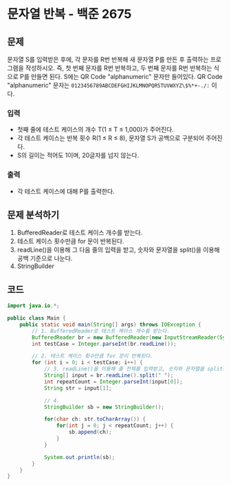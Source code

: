 # 문자열 반복 - 백준 2675
## 문제
문자열 S를 입력받은 후에, 각 문자를 R번 반복해 새 문자열 P를 만든 후 출력하는 프로그램을 작성하시오. 즉, 첫 번째 문자를 R번 반복하고, 두 번째 문자를 R번 반복하는 식으로 P를 만들면 된다. S에는 QR Code "alphanumeric" 문자만 들어있다.
QR Code "alphanumeric" 문자는 `0123456789ABCDEFGHIJKLMNOPQRSTUVWXYZ\$%*+-./:` 이다.

### 입력
- 첫째 줄에 테스트 케이스의 개수 T(1 ≤ T ≤ 1,000)가 주어진다.
- 각 테스트 케이스는 반복 횟수 R(1 ≤ R ≤ 8), 문자열 S가 공백으로 구분되어 주어진다.
- S의 길이는 적어도 1이며, 20글자를 넘지 않는다. 
### 출력
- 각 테스트 케이스에 대해 P를 출력한다.

## 문제 분석하기
1. BufferedReader로 테스트 케이스 개수를 받는다.
2. 테스트 케이스 횟수만큼 for 문이 반복된다.
3. readLine()을 이용해 그 다음 줄의 입력을 받고, 숫자와 문자열을 split()을 이용해 공백 기준으로 나눈다.
4. StringBuilder

## 코드
```java
import java.io.*;

public class Main {
	public static void main(String[] args) throws IOException {
		// 1. BufferedReader로 테스트 케이스 개수를 받는다.
		BufferedReader br = new BufferedReader(new InputStreamReader(System.in));
		int testCase = Integer.parseInt(br.readLine());

		// 2. 테스트 케이스 횟수만큼 for 문이 반복된다.
		for (int i = 0; i < testCase; i++) {
			// 3. readLine()을 이용해 줄 전체를 입력받고, 숫자와 문자열을 split()을 이용해 공백 기준으로 나눈다.
			String[] input = br.readLine().split(" ");
			int repeatCount = Integer.parseInt(input[0]);
			String str = input[1];

			// 4. 
			StringBuilder sb = new StringBuilder();

			for(char ch: str.toCharArray()) {
				for(int j = 0; j < repeatCount; j++) {
					sb.append(ch);
				}
			}

			System.out.println(sb);
		}
	}
}
```
